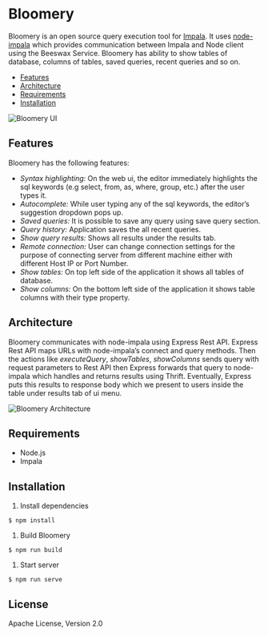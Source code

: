 # Bloomery

Bloomery is an open source query execution tool for [Impala](http://impala.io/). It uses [node-impala](https://github.com/ufukomer/node-impala) which provides communication between Impala and Node client using the Beeswax Service. Bloomery has ability to show tables of database, columns of tables, saved queries, recent queries and so on.

* [Features](#features)
* [Architecture](#architecture)
* [Requirements](#requirements)
* [Installation](#installation)

![Bloomery UI](screenshots/bloomery.png)

## Features

Bloomery has the following features:

* _Syntax highlighting:_ On the web ui, the editor immediately highlights the sql keywords (e.g select, from, as, where, group, etc.) after the user types it.
* _Autocomplete:_ While user typing any of the sql keywords, the editor’s suggestion dropdown pops up.
* _Saved queries:_ It is possible to save any query using save query section.
* _Query history:_ Application saves the all recent queries.
* _Show query results:_ Shows all results under the results tab.
* _Remote connection:_ User can change connection settings for the purpose of connecting server from different machine either with different Host IP or Port Number.
* _Show tables:_ On top left side of the application it shows all tables of database.
* _Show columns:_ On the bottom left side of the application it shows table columns with their type property.

## Architecture

Bloomery communicates with node-impala using Express Rest API. Express Rest API maps URLs with node-impala’s connect and query methods. Then the actions like _executeQuery_, _showTables_, _showColumns_ sends query with request parameters to Rest API then Express forwards that query to node-impala which handles and returns results using Thrift. Eventually, Express puts this results to response body which we present to users inside the table under results tab of ui menu.

![Bloomery Architecture](screenshots/architecture.jpg)

## Requirements

* Node.js
* Impala

## Installation

1. Install dependencies 
  ```
  $ npm install
  ```

1. Build Bloomery
  ```
  $ npm run build
  ```

1. Start server
  ```
  $ npm run serve
  ```

## License

Apache License, Version 2.0
